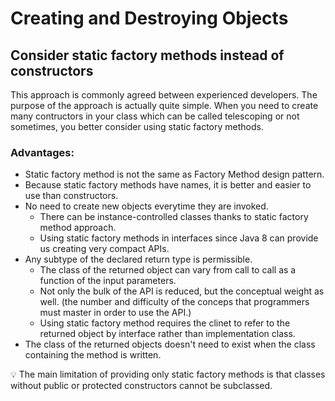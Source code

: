 # Creating and Destroying Objects
## Consider static factory methods instead of constructors

This approach is commonly agreed between experienced developers. The purpose of the approach is actually quite simple. 
When you need to create many contructors in your class which can be called telescoping or not sometimes, you better consider using
static factory methods. 

### Advantages:
* Static factory method is not the same as Factory Method design pattern.
* Because static factory methods have names, it is better and easier to use than constructors.
* No need to create new objects everytime they are invoked.
  * There can be instance-controlled classes thanks to static factory method approach.
  * Using static factory methods in interfaces since Java 8 can provide us creating very compact APIs.
* Any subtype of the declared return type is permissible.
  * The class of the returned object can vary from call to call as a function of the input parameters.
  * Not only the bulk of the API is reduced, but the conceptual weight as well. (the number and difficulty of the conceps that programmers must master in order to use the API.)
  * Using static factory method requires the clinet to refer to the returned object by interface rather than implementation class.
* The class of the returned objects doesn't need to exist when the class containing the method is written.


:bulb: The main limitation of providing only static factory methods is that classes without public or protected constructors cannot be subclassed.

